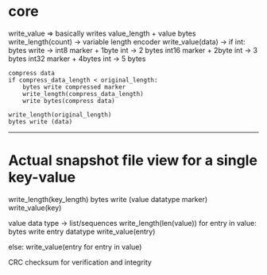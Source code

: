# core
write_value => basically writes value_length + value bytes
write_length(count) -> variable length encoder
write_value(data) ->
    if int:
        bytes write -> 
            int8 marker + 1byte int -> 2 bytes
            int16 marker + 2byte int -> 3 bytes
            int32 marker + 4bytes int -> 5 bytes

    compress data
    if compress_data_length < original_length:
        bytes write compressed marker
        write_length(compress_data_length)
        write bytes(compress data)
    
    write_length(original_length)
    bytes write (data)
________________________________________________________

# Actual snapshot file view for a single key-value
write_length(key_length)
bytes write (value datatype marker)
write_value(key)

value data type -> list/sequences
    write_length(len(value))
    for entry in value:
        bytes write entry datatype
        write_value(entry)

else:
    write_value(entry for entry in value)

CRC checksum for verification and integrity